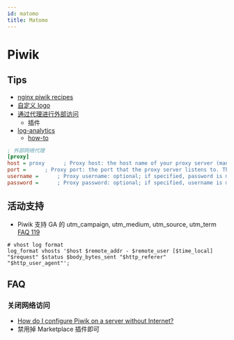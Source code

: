 ```yaml
---
id: matomo
title: Matomo
---
```


# Piwik

## Tips

* [nginx piwik recipes](https://www.nginx.com/resources/wiki/start/topics/recipes/piwik/)
* [自定义 logo](https://github.com/piwik/piwik/issues/3318)
* [通过代理进行外部访问](http://piwik.org/faq/troubleshooting/#faq_121)
  * 插件
* [log-analytics](https://github.com/piwik/piwik-log-analytics)
  * [how-to](http://piwik.org/docs/log-analytics-tool-how-to/)

```ini
; 外部网络代理
[proxy]
host = proxy      ; Proxy host: the host name of your proxy server (mandatory)
port =      ; Proxy port: the port that the proxy server listens to. There is no standard default, but 80, 1080, 3128, and 8080 are popular
username =      ; Proxy username: optional; if specified, password is mandatory
password =      ; Proxy password: optional; if specified, username is mandatory
```

## 活动支持

* Piwik 支持 GA 的 utm_campaign, utm_medium, utm_source, utm_term [FAQ 119](http://piwik.org/faq/general/faq_119/#faq_119)

```nginx
# vhost log format
log_format vhosts '$host $remote_addr - $remote_user [$time_local] "$request" $status $body_bytes_sent "$http_referer" "$http_user_agent"';
```

## FAQ
### 关闭网络访问
* [How do I configure Piwik on a server without Internet?](https://piwik.org/faq/troubleshooting/faq_16646/)
* 禁用掉 Marketplace 插件即可
